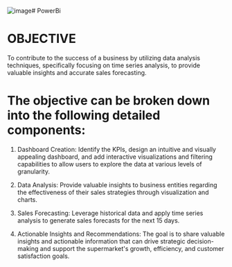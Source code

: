 ![image](https://github.com/Rajeshwar-007/PowerBi/assets/128798094/aef87294-3165-432f-b334-074324efba12)# PowerBi

# OBJECTIVE

To contribute to the success of a business by utilizing data analysis techniques, specifically focusing on time series analysis, to provide valuable insights and accurate sales forecasting.

# The objective can be broken down into the following detailed components:

1. Dashboard Creation: Identify the KPIs, design an intuitive and visually appealing dashboard, and add interactive visualizations and filtering capabilities to allow users to explore the data at various levels of granularity.

2. Data Analysis: Provide valuable insights to business entities regarding the effectiveness of their sales strategies through visualization and charts.
3. Sales Forecasting: Leverage historical data and apply time series analysis to generate sales forecasts for the next 15 days.
4. Actionable Insights and Recommendations: The goal is to share valuable insights and actionable information that can drive strategic decision-making and support the supermarket's growth, efficiency, and customer satisfaction goals.



